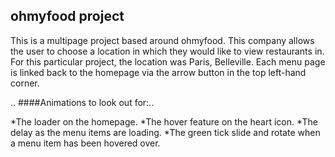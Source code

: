 ## ohmyfood project

This is a multipage project based around ohmyfood. This company allows the user to choose a location in which they would like to view restaurants in. For this particular project, the location was Paris, Belleville. Each menu page is linked back to the homepage via the arrow button in the top left-hand corner.

.. ####Animations to look out for:..

*The loader on the homepage.
*The hover feature on the heart icon.
*The delay as the menu items are loading.
*The green tick slide and rotate when a menu item has been hovered over.

